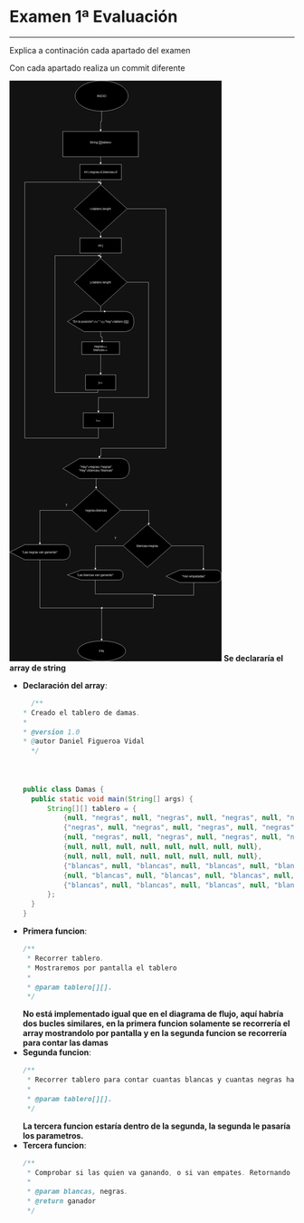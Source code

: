 # Examen 1ª Evaluación

---

Explica a continación cada apartado del examen

Con cada apartado realiza un commit diferente

![ex_diagrama.drawio.png](.idea/ex_diagrama.drawio.png)
**Se declararía el array de string**

- **Declaración del array**:
  ```java
    /**
  * Creado el tablero de damas.
  *
  * @version 1.0
  * @autor Daniel Figueroa Vidal
    */
  
  
  
  public class Damas {
    public static void main(String[] args) {
        String[][] tablero = {
            {null, "negras", null, "negras", null, "negras", null, "negras"},
            {"negras", null, "negras", null, "negras", null, "negras", null},
            {null, "negras", null, "negras", null, "negras", null, "negras"},
            {null, null, null, null, null, null, null, null},
            {null, null, null, null, null, null, null, null},
            {"blancas", null, "blancas", null, "blancas", null, "blancas", null},
            {null, "blancas", null, "blancas", null, "blancas", null, "blancas"},
            {"blancas", null, "blancas", null, "blancas", null, "blancas", null},
        };
    }
  }
  ```
- **Primera funcion**:
  ```java
  /**
   * Recorrer tablero.
   * Mostraremos por pantalla el tablero
   *
   * @param tablero[][].
   */

  ```
  **No está implementado igual que en el diagrama de flujo, aquí habría dos bucles similares, en la primera funcion solamente se recorrería el array mostrandolo por pantalla 
  y en la segunda funcion se recorrería para contar las damas**
- **Segunda funcion**:
  ```java
  /**
   * Recorrer tablero para contar cuantas blancas y cuantas negras hay en el tablero.
   *
   * @param tablero[][].
   */

  ```
  **La tercera funcion estaría dentro de la segunda, la segunda le pasaría los parametros.**
- **Tercera funcion**:
  ```java
  /**
   * Comprobar si las quien va ganando, o si van empates. Retornando un string con el que va ganando
   *
   * @param blancas, negras.
   * @return ganador
   */

  ```